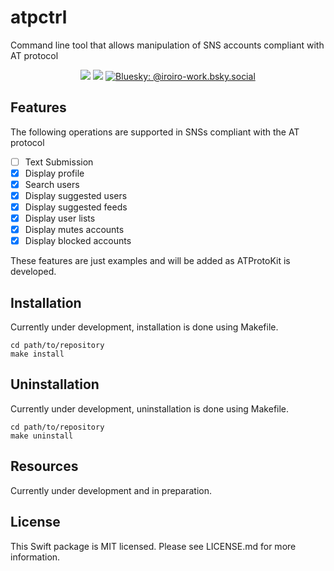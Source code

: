 # atpctrl

Command line tool that allows manipulation of SNS accounts compliant with AT protocol

 <p align="center">
<img src="https://img.shields.io/badge/macOS-12.0+-red.svg" />
<img src="https://img.shields.io/badge/Swift-5.10-DE5D43.svg" />
    <a href="https://bsky.app/profile/iroiro-work.bsky.social">
        <img src="https://img.shields.io/badge/Contact-@IroIro1234work-lightgrey.svg?style=flat" alt="Bluesky: 
@iroiro-work.bsky.social" />
    </a>
</p>

## Features
The following operations are supported in SNSs compliant with the AT protocol
- [ ] Text Submission
- [x] Display profile
- [x] Search users
- [x] Display suggested users
- [x] Display suggested feeds
- [x] Display user lists
- [x] Display mutes accounts
- [x] Display blocked accounts
  
These features are just examples and will be added as ATProtoKit is developed.

## Installation
Currently under development, installation is done using Makefile.
``` shell
cd path/to/repository
make install
```

## Uninstallation
Currently under development, uninstallation is done using Makefile.
``` shell
cd path/to/repository
make uninstall
```

## Resources
Currently under development and in preparation.

## License
This Swift package is MIT licensed. Please see LICENSE.md for more information.

